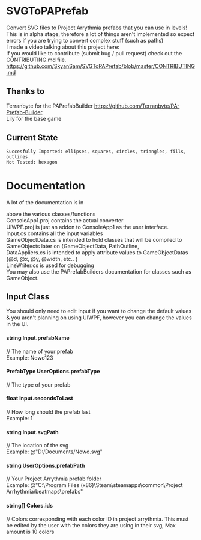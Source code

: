 # SVGToPAPrefab
 Convert SVG files to Project Arrythmia prefabs that you can use in levels!
This is in alpha stage, therefore a lot of things aren't implemented so expect errors if you are trying to convert complex stuff (such as paths)  
I made a video talking about this project here:  
If you would like to contribute (submit bug / pull request) check out the CONTRIBUTING.md file. https://github.com/SkyanSam/SVGToPAPrefab/blob/master/CONTRIBUTING.md  

## Thanks to
Terranbyte for the PAPrefabBuilder https://github.com/Terranbyte/PA-Prefab-Builder  
Lily for the base game  

## Current State
	Succesfully Imported: ellipses, squares, circles, triangles, fills, outlines.  
	Not Tested: hexagon  

# Documentation

A lot of the documentation is in <summary></summary> above the various classes/functions  
ConsoleApp1.proj contains the actual converter  
UIWPF.proj is just an addon to ConsoleApp1 as the user interface.  
Input.cs contains all the input variables  
GameObjectData.cs is intended to hold classes that will be compiled to GameObjects later on {GameObjectData, PathOutline,   
DataAppliers.cs is intended to apply attribute values to GameObjectDatas {@d, @x, @y, @width, etc.. }   
LineWriter.cs is used for debugging  
You may also use the PAPrefabBuilders documentation for classes such as GameObject.  

## Input Class
You should only need to edit Input if you want to change the default values & you aren't planning on using UIWPF, however you can change the values in the UI.  
 
#### string Input.prefabName 
// The name of your prefab   
Example: Nowo123  

#### PrefabType UserOptions.prefabType 
// The type of your prefab  
  
#### float Input.secondsToLast 
// How long should the prefab last  
Example: 1  
   
#### string Input.svgPath 
// The location of the svg  
Example: @"D:/Documents/Nowo.svg"   

#### string UserOptions.prefabPath 
// Your Project Arrythmia prefab folder  
Example: @"C:\Program Files (x86)\Steam\steamapps\common\Project Arrhythmia\beatmaps\prefabs"  
    
#### string[] Colors.ids 
// Colors corresponding with each color ID in project arrythmia. This must be edited by the user with the colors they are using in their svg, Max amount is 10 colors


        
